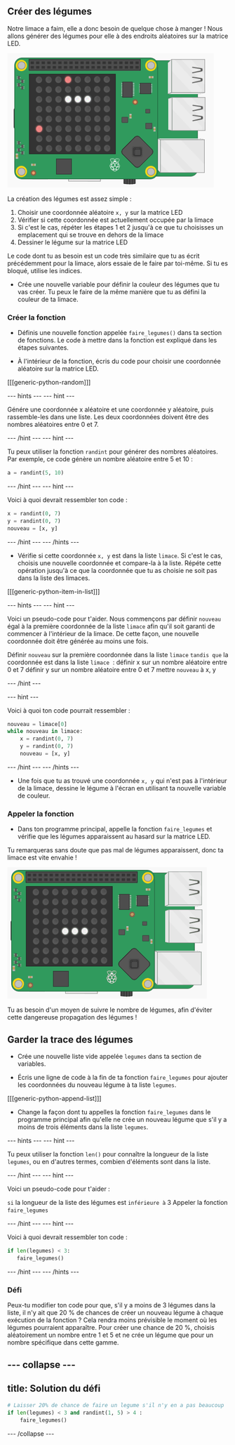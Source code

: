 ## Créer des légumes

Notre limace a faim, elle a donc besoin de quelque chose à manger ! Nous allons générer des légumes pour elle à des endroits aléatoires sur la matrice LED.

![Légumes](images/vegetables.png)

La création des légumes est assez simple :

1. Choisir une coordonnée aléatoire `x, y` sur la matrice LED
2. Vérifier si cette coordonnée est actuellement occupée par la limace
3. Si c'est le cas, répéter les étapes 1 et 2 jusqu'à ce que tu choisisses un emplacement qui se trouve en dehors de la limace
4. Dessiner le légume sur la matrice LED

Le code dont tu as besoin est un code très similaire que tu as écrit précédemment pour la limace, alors essaie de le faire par toi-même. Si tu es bloqué, utilise les indices.

+ Crée une nouvelle variable pour définir la couleur des légumes que tu vas créer. Tu peux le faire de la même manière que tu as défini la couleur de ta limace.

### Créer la fonction

+ Définis une nouvelle fonction appelée `faire_legumes()` dans ta section de fonctions. Le code à mettre dans la fonction est expliqué dans les étapes suivantes.

+ À l'intérieur de la fonction, écris du code pour choisir une coordonnée aléatoire sur la matrice LED.

[[[generic-python-random]]]

--- hints ---
--- hint ---

Génére une coordonnée x aléatoire et une coordonnée y aléatoire, puis rassemble-les dans une liste. Les deux coordonnées doivent être des nombres aléatoires entre 0 et 7.

--- /hint ---
--- hint ---

Tu peux utiliser la fonction `randint` pour générer des nombres aléatoires. Par exemple, ce code génère un nombre aléatoire entre 5 et 10 :

```python
a = randint(5, 10)
```

--- /hint ---
--- hint ---

Voici à quoi devrait ressembler ton code :

```python
x = randint(0, 7)
y = randint(0, 7)
nouveau = [x, y]
```

--- /hint ---
--- /hints ---


+ Vérifie si cette coordonnée `x, y` est dans la liste `limace`. Si c'est le cas, choisis une nouvelle coordonnée et compare-la à la liste. Répéte cette opération jusqu'à ce que la coordonnée que tu as choisie ne soit pas dans la liste des limaces.

[[[generic-python-item-in-list]]]

--- hints ---
--- hint ---

Voici un pseudo-code pour t'aider. Nous commençons par définir `nouveau` égal à la première coordonnée de la liste `limace` afin qu'il soit garanti de commencer à l'intérieur de la limace. De cette façon, une nouvelle coordonnée doit être générée au moins une fois.

Définir `nouveau` sur la première coordonnée dans la liste `limace`
`tandis que` la coordonnée est dans la liste `limace`  :
définir x sur un nombre aléatoire entre 0 et 7
définir y sur un nombre aléatoire entre 0 et 7
mettre `nouveau` à x, y

--- /hint ---

--- hint ---

Voici à quoi ton code pourrait ressembler :

```python
nouveau = limace[0]
while nouveau in limace:
    x = randint(0, 7)
    y = randint(0, 7)
    nouveau = [x, y]
```

--- /hint ---
--- /hints ---

+ Une fois que tu as trouvé une coordonnée `x, y` qui n'est pas à l'intérieur de la limace, dessine le légume à l'écran en utilisant ta nouvelle variable de couleur.

### Appeler la fonction

+ Dans ton programme principal, appelle la fonction `faire_legumes` et vérifie que les légumes apparaissent au hasard sur la matrice LED.

Tu remarqueras sans doute que pas mal de légumes apparaissent, donc ta limace est vite envahie !

![Trop de légumes](images/too-many-veggies.gif)

Tu as besoin d'un moyen de suivre le nombre de légumes, afin d'éviter cette dangereuse propagation des légumes !

## Garder la trace des légumes

+ Crée une nouvelle liste vide appelée `legumes` dans ta section de variables.

+ Écris une ligne de code à la fin de ta fonction `faire_legumes` pour ajouter les coordonnées du nouveau légume à ta liste `legumes`.

[[[generic-python-append-list]]]

+ Change la façon dont tu appelles la fonction `faire_legumes` dans le programme principal afin qu'elle ne crée un nouveau légume que s'il y a moins de trois éléments dans la liste `legumes`.

--- hints ---
--- hint ---

Tu peux utiliser la fonction `len()` pour connaître la longueur de la liste `legumes`, ou en d'autres termes, combien d'éléments sont dans la liste.

--- /hint ---
--- hint ---

Voici un pseudo-code pour t'aider :

`si` la longueur de la liste des légumes est `inférieure à` 3
Appeler la fonction `faire_legumes`

--- /hint ---
--- hint ---

Voici à quoi devrait ressembler ton code :

```python
if len(legumes) < 3:
   faire_legumes()
```

--- /hint ---
--- /hints ---

### Défi
Peux-tu modifier ton code pour que, s'il y a moins de 3 légumes dans la liste, il n'y ait que 20 % de chances de créer un nouveau légume à chaque exécution de la fonction ? Cela rendra moins prévisible le moment où les légumes pourraient apparaître. Pour créer une chance de 20 %, choisis aléatoirement un nombre entre 1 et 5 et ne crée un légume que pour un nombre spécifique dans cette gamme.

--- collapse ---
---
title: Solution du défi
---

```python
# Laisser 20% de chance de faire un legume s'il n'y en a pas beaucoup 
if len(legumes) < 3 and randint(1, 5) > 4 :
    faire_legumes()
```

--- /collapse ---
